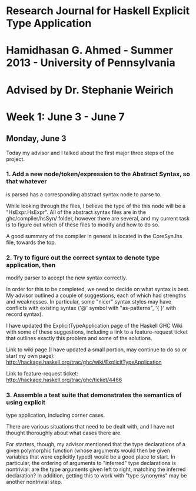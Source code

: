 # Research Journal for Haskell Explicit Type Application
# Hamidhasan G. Ahmed - Summer 2013 - University of Pennsylvania
# Advised by Dr. Stephanie Weirich

# Week 1: June 3 - June 7

## Monday, June 3
Today my advisor and I talked about the first major three steps of the project.

### 1. Add a new node/token/expression to the Abstract Syntax, so that whatever 
is parsed has a corresponding abstract syntax node to parse to. 

While looking through the files, I believe the type of the this node will be a
"HsExpr.HsExpr". All of the abstract syntax files are in the ghc/compiler/hsSyn/
folder, however there are several, and my current task is to figure out which of
these files to modify and how to do so.

A good summary of the compiler in general is located in the CoreSyn.lhs file, 
towards the top. 

### 2. Try to figure out the correct syntax to denote type application, then
 modify parser to accept the new syntax correctly.

In order for this to be completed, we need to decide on what syntax is best. My
advisor outlined a couple of suggestions, each of which had strengths and 
weaknesses. In particular, some "nicer" syntax styles may have conflicts with
existing syntax ('@' symbol with "as-patterns", '{ }' with record syntax).

I have updated the ExplicitTypeApplication page of the Haskell GHC Wiki with some
of these suggestions, including a link to a feature-request ticket that outlines
exactly this problem and some of the solutions.

Link to wiki page (I have updated a small portion, may continue to do so or start
my own page): http://hackage.haskell.org/trac/ghc/wiki/ExplicitTypeApplication

Link to feature-request ticket: http://hackage.haskell.org/trac/ghc/ticket/4466

### 3. Assemble a test suite that demonstrates the semantics of using explicit 
type application, including corner cases.

There are various situations that need to be dealt with, and I have not thought 
thoroughly about what cases there are.

For starters, though, my advisor mentioned that the type declarations of a given
polymorphic function (whose arguments would then be given variables that were 
explicitly typed) would be a good place to start. In particular, the ordering of
arguments to "inferred" type declarations is nontrivial: are the type arguments
given left to right, matching the inferred declaration? In addition, getting this
to work with "type synonyms" may be another nontrivial step.

